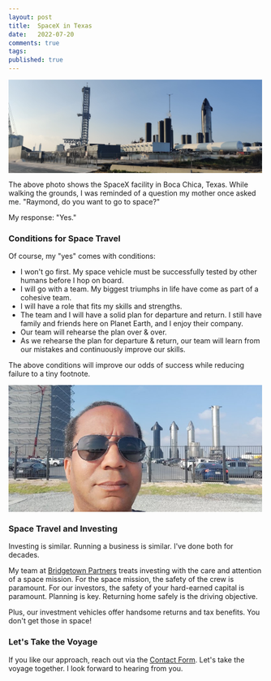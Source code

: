 ```yaml
---
layout: post
title:  SpaceX in Texas
date:   2022-07-20
comments: true
tags: 
published: true
---
```

<img src="/images/SpaceX_LaunchPad_RayHightower_20220720.jpg" align="center" width="500" padding="20" alt="SpaceX in Texasx with Ray Hightower" title="SpaceX in Texasx with Ray Hightower" />

The above photo shows the SpaceX facility in Boca Chica, Texas. While walking the grounds, I was reminded of a question my mother once asked me. "Raymond, do you want to go to space?"

My response: "Yes."

<!--more-->

### Conditions for Space Travel

Of course, my "yes" comes with conditions:

- I won't go first. My space vehicle must be successfully tested by other humans before I hop on board.
- I will go with a team. My biggest triumphs in life have come as part of a cohesive team.
- I will have a role that fits my skills and strengths.
- The team and I will have a solid plan for departure and return. I still have family and friends here on Planet Earth, and I enjoy their company.
- Our team will rehearse the plan over & over.
- As we rehearse the plan for departure & return, our team will learn from our mistakes and continuously improve our skills.

The above conditions will improve our odds of success while reducing failure to a tiny footnote.

<img src="/images/SpaceX_Texas_RayHightower.jpg" align="center" width="500" padding="20" alt="SpaceX in Texasx with Ray Hightower" title="SpaceX in Texasx with Ray Hightower" />

### Space Travel and Investing

Investing is similar. Running a business is similar. I've done both for decades.

My team at [Bridgetown Partners](https://BridgetownPartners.com) treats investing with the care and attention of a space mission. For the space mission, the safety of the crew is paramount. For our investors, the safety of your hard-earned capital is paramount. Planning is key. Returning home safely is the driving objective.

Plus, our investment vehicles offer handsome returns and tax benefits. You don't get those in space!

### Let's Take the Voyage

If you like our approach, reach out via the [Contact Form](/contact). Let's take the voyage together.  I look forward to hearing from you.